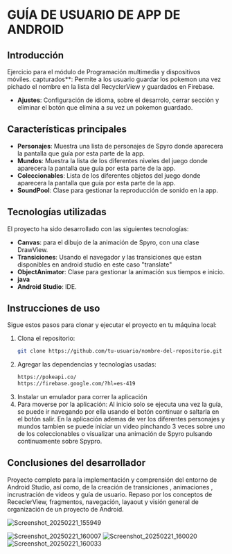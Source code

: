 # GUÍA DE USUARIO DE APP DE ANDROID

## Introducción
Ejercicio para el módulo de Programación multimedia y dispositivos móviles.
 capturados**: Permite a los usuario guardar los pokemon una vez pichado el nombre en la lista del RecyclerView y guardados en Firebase.
- **Ajustes**: Configuración de idioma, sobre el desarrolo, cerrar sección y eliminar el botón que elimina a su vez un pokemon guardado.
  
## Características principales
- **Personajes**: Muestra una lista de personajes de Spyro donde aparecera la pantalla que guía por esta parte de la app.
- **Mundos**: Muestra la lista de los diferentes niveles del juego donde aparecera la pantalla que guía por esta parte de la app.
- **Coleccionables**: Lista de los diferentes objetos del juego donde aparecera la pantalla que guía por esta parte de la app.
- **SoundPool**: Clase para gestionar la reproducción de sonido en la app.
  
## Tecnologías utilizadas
El proyecto ha sido desarrollado con las siguientes tecnologías:
- **Canvas**: para el dibujo de la animación de Spyro, con una clase DrawView.
- **Transiciones**: Usando el navegador y las transiciones que estan disponibles en android studio en este caso "translate"
- **ObjectAnimator**: Clase para gestionar la animación sus tiempos e inicio.
- **java**
- **Android Studio**: IDE.

## Instrucciones de uso
Sigue estos pasos para clonar y ejecutar el proyecto en tu máquina local:
1. Clona el repositorio:
   ```bash
   git clone https://github.com/tu-usuario/nombre-del-repositorio.git
2. Agregar las dependencias y tecnologías usadas:
   ```bash
   https://pokeapi.co/
   https://firebase.google.com/?hl=es-419
3. Instalar un emulador para correr la aplicación
4. Para moverse por la aplicación:
  Al inicio solo se ejecuta una vez la guía, se puede ir navegando por ella usando el botón continuar o saltarla en el botón salir.
   En la aplicación ademas de ver los diferentes personajes y mundos tambien se puede iniciar un video pinchando 3 veces sobre uno de los coleccionables o visualizar
   una animación de Spyro pulsando continuamente sobre Spypro.


## Conclusiones del desarrollador

  Proyecto completo para la implementación y comprensión del entorno de Android Studio, así como,  de la creación de transiciones , animaciones , incrustración de videos y guía de usuario.
  Repaso por los conceptos de RececlerView, fragmentos, navegación, layaout y visión general de organización de un proyecto de Android.

  
![Screenshot_20250221_155949](https://github.com/user-attachments/assets/51ad3f6e-4d26-448f-9c84-f1594587d49b)

![Screenshot_20250221_160007](https://github.com/user-attachments/assets/1849fc8c-35c5-46f8-9f8b-86677ec924e5)
![Screenshot_20250221_160020](https://github.com/user-attachments/assets/ed5932e2-8ec6-427f-b561-b2416f6d3ea7)
![Screenshot_20250221_160033](https://github.com/user-attachments/assets/0d1adfc6-efcd-4327-9322-295cd199f622)
